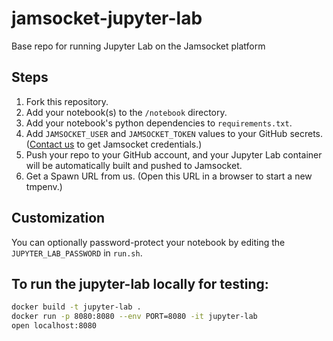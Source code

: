 # jamsocket-jupyter-lab
Base repo for running Jupyter Lab on the Jamsocket platform

## Steps

1. Fork this repository.
2. Add your notebook(s) to the `/notebook` directory.
3. Add your notebook's python dependencies to `requirements.txt`.
4. Add `JAMSOCKET_USER` and `JAMSOCKET_TOKEN` values to your GitHub secrets. ([Contact us](mailto:hi@driftingin.space) to get Jamsocket credentials.)
5. Push your repo to your GitHub account, and your Jupyter Lab container will be automatically built and pushed to Jamsocket.
6. Get a Spawn URL from us. (Open this URL in a browser to start a new tmpenv.)

## Customization

You can optionally password-protect your notebook by editing the `JUPYTER_LAB_PASSWORD` in `run.sh`.

## To run the jupyter-lab locally for testing:

```bash
docker build -t jupyter-lab .
docker run -p 8080:8080 --env PORT=8080 -it jupyter-lab
open localhost:8080
```
